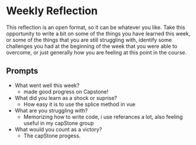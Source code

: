 # Weekly Reflection
This reflection is an open format, so it can be whatever you like. Take this opportunity to write a bit on some of the things you have learned this week, or some of the things that you are still struggling with, identify some challenges you had at the beginning of the week that you were able to overcome, or just generally how you are feeling at this point in the course.

## Prompts
- What went well this week?
  - made good progress on Capstone!
- What did you learn as a shock or suprise?
  - How easy it is to use the splice method in vue
- What are you struggling with?
  - Memorizing how to write code, i use referances a lot, also feeling useful in my capStone group
- What would you count as a victory?
  - The capStone progess.